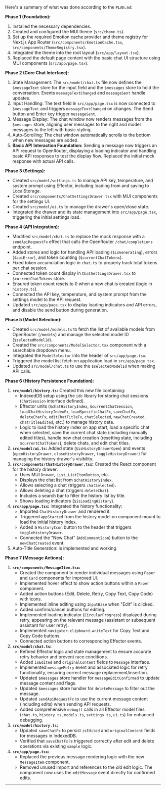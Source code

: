 Here's a summary of what was done according to the `PLAN.md`:

**Phase 1 (Foundation):**

1.  Installed the necessary dependencies.
2.  Created and configured the MUI theme (`src/theme.ts`).
3.  Set up the required Emotion cache provider and theme registry for Next.js App Router (`src/components/EmotionCache.tsx`, `src/components/ThemeRegistry.tsx`).
4.  Integrated the theme into the root layout (`src/app/layout.tsx`).
5.  Replaced the default page content with the basic chat UI structure using MUI components (`src/app/page.tsx`).

**Phase 2 (Core Chat Interface):**

1.  State Management: The `src/model/chat.ts` file now defines the `$messageText` store for the input field and the `$messages` store to hold the conversation. Events `messageTextChanged` and `messageSent` handle updates.
2.  Input Handling: The text field in `src/app/page.tsx` is now connected to `$messageText` and triggers `messageTextChanged` on changes. The Send button and Enter key trigger `messageSent`.
3.  Message Display: The chat window now renders messages from the `$messages` store, aligning user messages to the right and model messages to the left with basic styling.
4.  Auto-Scrolling: The chat window automatically scrolls to the bottom when new messages are added.
5.  **Basic API Interaction Foundation:** Sending a message now triggers an API request to OpenRouter, displaying a loading indicator and handling basic API responses to test the display flow. Replaced the initial mock response with actual API calls.

**Phase 3 (Settings):**

- Created `src/model/settings.ts` to manage API key, temperature, and system prompt using Effector, including loading from and saving to LocalStorage.
- Created `src/components/ChatSettingsDrawer.tsx` with MUI components for the settings UI.
- Created `src/model/ui.ts` to manage the drawer's open/close state.
- Integrated the drawer and its state management into `src/app/page.tsx`, triggering the initial settings load.

**Phase 4 (API Integration):**

- Modified `src/model/chat.ts` to replace the mock response with a `sendApiRequestFx` effect that calls the OpenRouter `/chat/completions` endpoint.
- Added stores and logic for handling API loading (`$isGenerating`), errors (`$apiError`), and token counting (`$currentChatTokens`).
- Fixed token accumulation logic in `chat.ts` to properly track total tokens per chat session.
- Connected token count display in `ChatSettingsDrawer.tsx` to `$currentChatTokens` store.
- Ensured token count resets to 0 when a new chat is created (logic in `history.ts`).
- Connected the API key, temperature, and system prompt from the settings model to the API request.
- Updated `src/app/page.tsx` to display loading indicators and API errors, and disable the send button during generation.

**Phase 5 (Model Selection):**

- Created `src/model/models.ts` to fetch the list of available models from OpenRouter (`/models`) and manage the selected model ID (`$selectedModelId`).
- Created the `src/components/ModelSelector.tsx` component with a searchable dropdown menu.
- Integrated the `ModelSelector` into the header of `src/app/page.tsx`.
- Triggered the model list fetch on application load in `src/app/page.tsx`.
- Updated `src/model/chat.ts` to use the `$selectedModelId` when making API calls.

**Phase 6 (History Persistence Foundation):**

1.  **`src/model/history.ts`:** Created this new file containing:
    - IndexedDB setup using the `idb` library for storing chat sessions (`ChatSession` interface defined).
    - Effector units (`$chatHistoryIndex`, `$currentChatSession`, `loadChatHistoryIndexFx`, `loadSpecificChatFx`, `saveChatFx`, `deleteChatFx`, `editChatTitleFx`, `chatSelected`, `newChatCreated`, `chatTitleEdited`, etc.) to manage history data.
    - Logic to load the history index on app start, load a specific chat when selected, save the current chat state (including manually edited titles), handle new chat creation (resetting state, including `$currentChatTokens`), delete chats, and edit chat titles.
2.  **`src/model/ui.ts`:** Added state (`$isHistoryDrawerOpen`) and events (`openHistoryDrawer`, `closeHistoryDrawer`, `toggleHistoryDrawer`) for managing the history drawer's visibility.
3.  **`src/components/ChatHistoryDrawer.tsx`:** Created the React component for the history drawer:
    - Uses MUI `Drawer`, `List`, `ListItemButton`, etc.
    - Displays the chat list from `$chatHistoryIndex`.
    - Allows selecting a chat (triggers `chatSelected`).
    - Allows deleting a chat (triggers `deleteChat`).
    - Includes a search bar to filter the history list by title.
    - Shows loading indicators (`$isLoadingHistory`).
4.  **`src/app/page.tsx`:** Integrated the history functionality:
    - Imported `ChatHistoryDrawer` and rendered it.
    - Triggered `appStarted` from the history model on component mount to load the initial history index.
    - Added a `HistoryIcon` button to the header that triggers `toggleHistoryDrawer`.
    - Connected the "New Chat" (`AddCommentIcon`) button to the `newChatCreated` event.
5.  Auto-Title Generation: is implemented and working.

**Phase 7 (Message Actions):**

1.  **`src/components/MessageItem.tsx`:**
    - Created the component to render individual messages using `Paper` and `Card` components for improved UI.
    - Implemented hover effect to show action buttons within a `Paper` component.
    - Added action buttons (Edit, Delete, Retry, Copy Text, Copy Code) with icons.
    - Implemented inline editing using `InputBase` when "Edit" is clicked.
    - Added confirm/cancel buttons for editing.
    - Implemented loading indicator (`CircularProgress`) displayed during retry, appearing on the relevant message (assistant or subsequent assistant for user retry).
    - Implemented `navigator.clipboard.writeText` for Copy Text and Copy Code buttons.
    - Connected action buttons to corresponding Effector events.
2.  **`src/model/chat.ts`:**
    - Refined Effector logic and state management to ensure accurate retry behavior and prevent race conditions.
    - Added `isEdited` and `originalContent` fields to `Message` interface.
    - Implemented `messageRetry` event and associated logic for retry functionality, ensuring correct message replacement/insertion.
    - Updated `$messages` store handler for `messageEditConfirmed` to update message content and flags.
    - Updated `$messages` store handler for `deleteMessage` to filter out the message.
    - Updated `sendApiRequestFx` to use the current message content (including edits) when sending API requests.
    - Added comprehensive `debug()` calls in all Effector model files (`chat.ts`, `history.ts`, `models.ts`, `settings.ts`, `ui.ts`) for enhanced debugging.
3.  **`src/model/history.ts`:**
    - Updated `saveChatFx` to persist `isEdited` and `originalContent` fields for messages in IndexedDB.
    - Verified that `saveChatFx` is triggered correctly after edit and delete operations via existing `sample` logic.
4.  **`src/app/page.tsx`:**
    - Replaced the previous message rendering logic with the new `MessageItem` component.
    - Removed unused import and references to the _old_ edit logic.
      The component now uses the `editMessage` event directly for confirmed edits.

---
